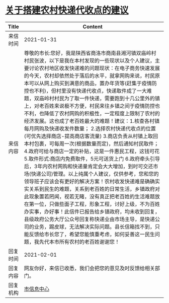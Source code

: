 # <a href="http://www.shangluo.gov.cn/zmhd/ldxxxx.jsp?urltype=leadermail.LeaderMailContentUrl&wbtreeid=1112&leadermailid=6882">关于搭建农村快递代收点的建议</a>
|Title|Content|
|:---:|---|
|来信时间|2021-01-31|
|来信内容|尊敬的市长:您好，我是陕西省商洛市商南县湘河镇双庙岭村村民张波，以下是我在本村发现的一些现状以及个人建议，主要讨论农村地区收发快递难的问题现状：在电子商务快速发展的今天，农村却依然处于落后的水平，就拿网购来说，村民原本可以从网上购买到满意的商品，置办年货等(赶集于疫情防控也不利)，但村里没有快递代收点，快递取件成了一大难题，双庙岭村村民为了取一件快递，需要跑到十几公里外的镇上，对老百姓来说极不方便，村民来往乡镇之间于疫情防控也不利，也降低了农村网购的积极性，一定程度上限制了农村的经济发展。这也成了老百姓最大的难题！建议：1.核查各村镇每月网购及快递收发件数量； 2.选择农村快递代收点的位置(可优先选择商店-提高商店客流量) 3.商店负责从村镇上取回本村包裹，可每周一次(根据数量而定)，然后通知村民取件； 4.政府可给与商店一定的补贴，这是一件惠民工程，这钱可花 5.取件形式:商店内免费取件，5元可送货上门 6.政府牵头引导后，3年内农村网购和快递量肯定会大大增加，到时可交还市场(快递公司)管理。以上纯属个人建议，仅供参考，您和您的领导班子应该会有更好的解决方案！农村收发快递难是确确实实关系到民生的难题，关系到老百姓的日常生活，乡镇政府对此现象置若罔闻，视若无睹，没有真正把老百姓的生活难题放在第一位，只做些面子工程，形象工程，讨好上级，不为百姓办实事，办好事！此信件已报告给乡镇政府，均未收到回复，县级政府公务大厅公众号回复称快递业由市场主导，是快递公司的业务，踢皮球，无法解决实际问题。县长信箱找不到，只能反馈给市长您了，希望您能慎重考虑，如何妥善这一民生问题，我先代本市所有农村的老百姓谢谢您！|
|回复时间|2021-02-01|
|回复内容|网友你好，来信已收悉，我们会把您的意见及时反馈给相关部门。|
|回复机构|<a href="../../categories/agencies/市信息中心.md">市信息中心</a>|
